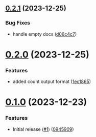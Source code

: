 ## [0.2.1](https://github.com/seba-ban/manifests-tree/compare/v0.2.0...v0.2.1) (2023-12-25)


### Bug Fixes

* handle empty docs ([d06c4c7](https://github.com/seba-ban/manifests-tree/commit/d06c4c774a9d4542bf9da1ab3e7b9c29c475a112))

# [0.2.0](https://github.com/seba-ban/manifests-tree/compare/v0.1.0...v0.2.0) (2023-12-25)


### Features

* added count output format ([1ec1865](https://github.com/seba-ban/manifests-tree/commit/1ec186508b5b2f3a98cacf95cab97a75a60285db))

# [0.1.0](https://github.com/seba-ban/manifests-tree/compare/v0.0.0...v0.1.0) (2023-12-23)


### Features

* Initial release ([#1](https://github.com/seba-ban/manifests-tree/issues/1)) ([0945909](https://github.com/seba-ban/manifests-tree/commit/0945909f87fba069c21eaee9bb4dad5877fb84cf))
